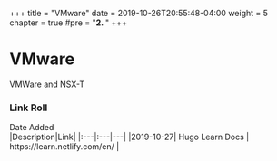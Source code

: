 +++
title = "VMware"
date = 2019-10-26T20:55:48-04:00
weight = 5
chapter = true
#pre = "<b>2. </b>"
+++

# VMware

VMWare and NSX-T

### Link Roll


<div style="width:110px">Date Added</div>|Description|Link|
|:---|:---|---|
|2019-10-27| Hugo Learn Docs | https://learn.netlify.com/en/ |
